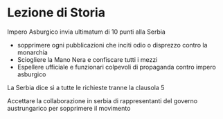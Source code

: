 # Lezione di Storia

Impero Asburgico invia ultimatum di 10 punti alla Serbia

* sopprimere ogni pubblicazioni che inciti odio o disprezzo contro la monarchia
* Sciogliere la Mano Nera e confiscare tutti i mezzi
* Espellere ufficiale e funzionari colpevoli di propaganda contro impero asburgico

La Serbia dice sì a tutte le richieste tranne la clausola 5

Accettare la collaborazione in serbia di rappresentanti del governo austrungarico per sopprimere il movimento 
<!--stackedit_data:
eyJoaXN0b3J5IjpbLTE2MDM4NTAxMDRdfQ==
-->